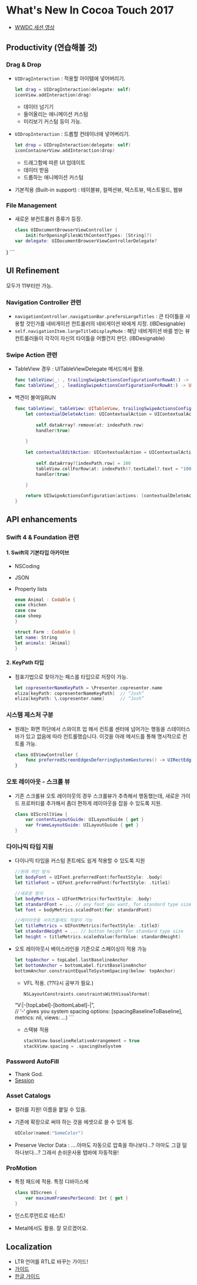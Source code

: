 # What's New In Cocoa Touch 2017
- [WWDC 세션 영상](https://developer.apple.com/videos/play/wwdc2017/201/)

## Productivity (연습해볼 것)
### Drag & Drop

- `UIDragInteraction` : 적용할 아이템에 넣어버리기.

	```swift
	let drag = UIDragInteraction(delegate: self)
	iconView.addInteraction(drag)
	```
	
	- 데이터 넘기기
	- 들어올리는 애니메이션 커스텀
	- 미리보기 커스텀 등이 가능.

- `UIDropInteraction` : 드롭할 컨테이너에 넣어버리기.

	```swift
	let drop = UIDropInteraction(delegate: self)
	iconContainerView.addInteraction(drop)
	```

	- 드래그함에 따른 UI 업데이트
	- 데이터 받음
	- 드롭하는 애니메이션 커스텀

- 기본적용 (Built-in support) : 테이블뷰, 컬렉션뷰, 텍스트뷰, 텍스트필드, 웹뷰

### File Management

- 새로운 뷰컨트롤러 종류가 등장.

	```swift
	class UIDocumentBrowserViewController {
		init(forOpeningFilesWithContentTypes: [String]?)	var delegate: UIDocumentBrowserViewControllerDelegate?}
	```

## UI Refinement
모두가 11부터만 가능.

### Navigation Controller 관련
- `navigationController.navigationBar.prefersLargeTitles` : 큰 타이틀을 사용할 것인가를 네비게이션 컨트롤러의 네비게이션 바에게 지정. (IBDesignable)
- `self.navigationItem.largeTitleDisplayMode` : 해당 네비게이션 바를 받는 뷰컨트롤러들이 각각이 자신의 타이틀을 어쩔건지 판단. (IBDesignable)

### Swipe Action 관련
- TableView 경우 : UITableViewDelegate 메서드에서 활용.

	```swift
	func tableView(_: , trailingSwipeActionsConfigurationForRowAt:) -> UISwipeActionsConfiguration? //뒤에서
	func tableView(_: , leadingSwipeActionsConfigurationForRowAt:) -> UISwipeActionsConfiguration? //앞에서
	```

- 백견이 불여일RUN

	```swift
    func tableView(_ tableView: UITableView, trailingSwipeActionsConfigurationForRowAt indexPath: IndexPath) -> UISwipeActionsConfiguration? {
        let contextualDeleteAction: UIContextualAction = UIContextualAction(style: UIContextualAction.Style.destructive, title: "delete") { (action, view, handler) in
            
            self.dataArray?.remove(at: indexPath.row)
            handler(true)
            
        }
        
        let contextualEditAction: UIContextualAction = UIContextualAction(style: UIContextualAction.Style.normal, title: "make 100") { (action, view, handler) in
            
            self.dataArray?[indexPath.row] = 100
            tableView.cellForRow(at: indexPath)?.textLabel?.text = "100이 됐다!!"
            handler(true)
            
        }

        return UISwipeActionsConfiguration(actions: [contextualDeleteAction, contextualEditAction])
    }
	```


## API enhancements

### Swift 4 & Foundation 관련

#### 1. Swift의 기본타입 아카이브
- NSCoding
- JSON
- Property lists

	```swift
	enum Animal : Codable {	case chicken	case cow	case sheep 
	}
	
	struct Farm : Codable {    let name: String    let animals: [Animal]	}
	
	```

#### 2. KeyPath 타입
- 점표기법으로 찾아가는 패스를 타입으로 저장이 가능.

	```swift
	let copresenterNameKeyPath = \Presenter.copresenter.name
	eliza[keyPath: copresenterNameKeyPath]  // “Josh”
	eliza[keyPath: \.copresenter.name]      // “Josh”
	```

### 시스템 제스처 구분
- 원래는 화면 하단에서 스와이프 업 해서 컨트롤 센터에 넘어가는 행동을 스테이터스바가 있고 없음에 따라 컨트롤했습니다. 이것을 아래 메서드를 통해 명시적으로 컨트롤 가능.

	```swift
	class UIViewController {
		func preferredScreenEdgesDeferringSystemGestures() -> UIRectEdge
	}
	```

### 오토 레이아웃 - 스크롤 뷰
- 기존 스크롤뷰 오토 레이아웃의 경우 스크롤뷰가 추측해서 행동했는데, 새로운 가이드 프로퍼티를 추가해서 좀더 편하게 레이아웃을 잡을 수 있도록 지원.

	```swift
	class UIScrollView {
		var contentLayoutGuide: UILayoutGuide { get }
		var frameLayoutGuide: UILayoutGuide { get }
	}
	```

### 다이나믹 타입 지원
- 다이나믹 타입을 커스텀 폰트에도 쉽게 적용할 수 있도록 지원

	```swift
	//원래 하던 방식
	let bodyFont = UIFont.preferredFont(forTextStyle: .body)
	let titleFont = UIFont.preferredFont(forTextStyle: .title1)
	
	//새로운 방식
	let bodyMetrics = UIFontMetrics(forTextStyle: .body)
	let standardFont = ... // any font you want, for standard type size
	let font = bodyMetrics.scaledFont(for: standardFont)
	
	//레이아웃용 사이즈들에도 적용이 가능
	let titleMetrics = UIFontMetrics(forTextStyle: .title3)
	let standardHeight = ... // button height for standard type size
	let height = titleMetrics.scaledValue(forValue: standardHeight)
	```

- 오토 레이아웃시 베이스라인을 기준으로 스페이싱이 적용 가능

	```swift
	let topAnchor = topLabel.lastBaselineAnchor
	let bottomAnchor = bottomLabel.firstBaselineAnchor
	bottomAnchor.constraintEqualToSystemSpacing(below: topAnchor)
	```

	- VFL 적용. (??다시 공부가 필요.)
	
		```swift
		NSLayoutConstraints.constraintsWithVisualFormat(	“V:|-[topLabel]-[bottomLabel]-|”,    
			// ‘-‘ gives you system spacing	options: [spacingBaselineToBaseline],	metrics: nil,	views: ...)
		```
	
	- 스택뷰 적용
	
		```swift
		stackView.baselineRelativeArrangement = true
		stackView.spacing = .spacingUseSystem
		```
		
### Password AutoFill
- Thank God.
- [Session](https://developer.apple.com/videos/play/wwdc2017/206/)


### Asset Catalogs
- 컬러를 지원! 이름을 붙일 수 있음.
- 기존에 확장으로 써야 하는 것을 에셋으로 쓸 수 있게 됨.

	```swift
	UIColor(named:"SomeColor")
	```

- Preserve Vector Data : ....아마도 자동으로 압축을 하나보다...? 아마도 그걸 덜 하나보다...? 그래서 손쉬운사용 탭바에 자동적용! 

### ProMotion
- 특정 패드에 적용. 특정 디바이스에 

	```swift
	class UIScreen {
		var maximumFramesPerSecond: Int { get }	}
	```
- 인스트루먼트로 테스트!
- Metal에서도 활용. 잘 모르겠어요.

## Localization
- LTR 언어를 RTL로 바꾸는 가이드!
- [가이드](https://developer.apple.com/internationalization/)
- [한글 가이드](https://developer.apple.com/kr/internationalization/)